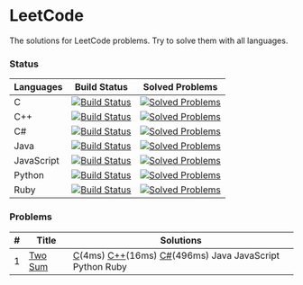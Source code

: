 # LeetCode
The solutions for LeetCode problems. Try to solve them with all languages.

### Status
| Languages | Build Status | Solved Problems |
| --------- | ------------ | --------------- |
|C|[![Build Status](https://ci.appveyor.com/api/projects/status/p73y0722cjtjjmc3?svg=true&retina=true)](https://ci.appveyor.com/project/BigEgg/leetcode-e5dh1)|[![Solved Problems](https://img.shields.io/badge/Last%20Problem%20ID-1-blue.svg)](https://github.com/BigEgg/LeetCode/tree/C)|
|C++|[![Build Status](https://ci.appveyor.com/api/projects/status/ctouq94adsmnxwg5?svg=true&retina=true)](https://ci.appveyor.com/project/BigEgg/leetcode-vu4km)|[![Solved Problems](https://img.shields.io/badge/Last%20Problem%20ID-1-blue.svg)](https://github.com/BigEgg/LeetCode/tree/C++)|
|C#|[![Build Status](https://ci.appveyor.com/api/projects/status/github/bigegg/leetcode?branch=csharp&svg=true&retina=true)](https://ci.appveyor.com/project/bigegg/leetcode/branch/csharp)|[![Solved Problems](https://img.shields.io/badge/Last%20Problem%20ID-1-blue.svg)](https://github.com/BigEgg/LeetCode/tree/CSharp)|
|Java|[![Build Status](https://img.shields.io/appveyor/ci/bigegg/leetcode/java.svg)](https://ci.appveyor.com/project/bigegg/leetcode/branch/java)|[![Solved Problems](https://img.shields.io/badge/Last%20Problem%20ID-0-lightgrey.svg)](https://github.com/BigEgg/LeetCode/tree/Java)|
|JavaScript|[![Build Status](https://img.shields.io/appveyor/ci/bigegg/leetcode/javascript.svg)](https://ci.appveyor.com/project/bigegg/leetcode/branch/javascript)|[![Solved Problems](https://img.shields.io/badge/Last%20Problem%20ID-0-lightgrey.svg)](https://github.com/BigEgg/LeetCode/tree/JavaScript)|
|Python|[![Build Status](https://img.shields.io/appveyor/ci/bigegg/leetcode/python.svg)](https://ci.appveyor.com/project/bigegg/leetcode/branch/python)|[![Solved Problems](https://img.shields.io/badge/Last%20Problem%20ID-0-lightgrey.svg)](https://github.com/BigEgg/LeetCode/tree/Python)|
|Ruby|[![Build Status](https://img.shields.io/appveyor/ci/bigegg/leetcode/ruby.svg)](https://ci.appveyor.com/project/bigegg/leetcode/branch/ruby)|[![Solved Problems](https://img.shields.io/badge/Last%20Problem%20ID-0-lightgrey.svg)](https://github.com/BigEgg/LeetCode/tree/Ruby)|

### Problems
| # | Title | Solutions |
|---| ----- | --------- |
|1|[Two Sum](https://oj.leetcode.com/problems/two-sum/)| [C](./C/LeetCode/001-TwoSum.cpp)(4ms) [C++](./C++/LeetCode/001-TwoSum.cpp)(16ms) [C#](./CSharp/LeetCode/001-TwoSum.cs)(496ms) Java JavaScript Python Ruby |
